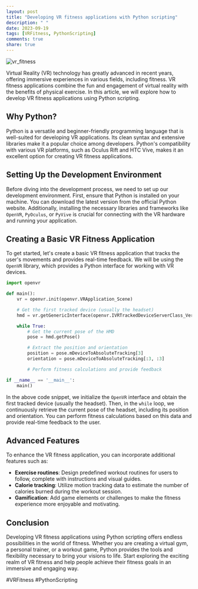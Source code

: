 ```yaml
---
layout: post
title: "Developing VR fitness applications with Python scripting"
description: " "
date: 2023-09-19
tags: [VRFitness, PythonScripting]
comments: true
share: true
---
```


![vr_fitness](https://example.com/vr_fitness.jpg)

Virtual Reality (VR) technology has greatly advanced in recent years, offering immersive experiences in various fields, including fitness. VR fitness applications combine the fun and engagement of virtual reality with the benefits of physical exercise. In this article, we will explore how to develop VR fitness applications using Python scripting.

## Why Python?

Python is a versatile and beginner-friendly programming language that is well-suited for developing VR applications. Its clean syntax and extensive libraries make it a popular choice among developers. Python's compatibility with various VR platforms, such as Oculus Rift and HTC Vive, makes it an excellent option for creating VR fitness applications.

## Setting Up the Development Environment

Before diving into the development process, we need to set up our development environment. First, ensure that Python is installed on your machine. You can download the latest version from the official Python website. Additionally, installing the necessary libraries and frameworks like `OpenVR`, `PyOculus`, or `PyVive` is crucial for connecting with the VR hardware and running your application.

## Creating a Basic VR Fitness Application

To get started, let's create a basic VR fitness application that tracks the user's movements and provides real-time feedback. We will be using the `OpenVR` library, which provides a Python interface for working with VR devices.

```python
import openvr

def main():
    vr = openvr.init(openvr.VRApplication_Scene)

    # Get the first tracked device (usually the headset)
    hmd = vr.getGenericInterface(openvr.IVRTrackedDeviceServerClass_Version, openvr.IVRTrackedDeviceServerClass)

    while True:
        # Get the current pose of the HMD
        pose = hmd.getPose()

        # Extract the position and orientation
        position = pose.mDeviceToAbsoluteTracking[3]
        orientation = pose.mDeviceToAbsoluteTracking[:3, :3]

        # Perform fitness calculations and provide feedback

if __name__ == '__main__':
    main()
```

In the above code snippet, we initialize the `OpenVR` interface and obtain the first tracked device (usually the headset). Then, in the `while` loop, we continuously retrieve the current pose of the headset, including its position and orientation. You can perform fitness calculations based on this data and provide real-time feedback to the user.

## Advanced Features

To enhance the VR fitness application, you can incorporate additional features such as:

- **Exercise routines**: Design predefined workout routines for users to follow, complete with instructions and visual guides.
- **Calorie tracking**: Utilize motion tracking data to estimate the number of calories burned during the workout session.
- **Gamification**: Add game elements or challenges to make the fitness experience more enjoyable and motivating.

## Conclusion

Developing VR fitness applications using Python scripting offers endless possibilities in the world of fitness. Whether you are creating a virtual gym, a personal trainer, or a workout game, Python provides the tools and flexibility necessary to bring your visions to life. Start exploring the exciting realm of VR fitness and help people achieve their fitness goals in an immersive and engaging way.

\#VRFitness #PythonScripting